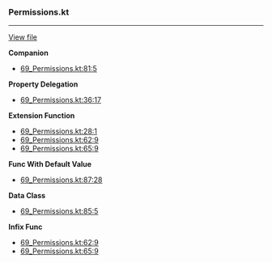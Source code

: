 ### Permissions.kt
---
[View file](../files/69_Permissions.kt)

**Companion**

 - [69_Permissions.kt:81:5](../files/69_Permissions.kt#L81)

**Property Delegation**

 - [69_Permissions.kt:36:17](../files/69_Permissions.kt#L36)

**Extension Function**

 - [69_Permissions.kt:28:1](../files/69_Permissions.kt#L28)
 - [69_Permissions.kt:62:9](../files/69_Permissions.kt#L62)
 - [69_Permissions.kt:65:9](../files/69_Permissions.kt#L65)

**Func With Default Value**

 - [69_Permissions.kt:87:28](../files/69_Permissions.kt#L87)

**Data Class**

 - [69_Permissions.kt:85:5](../files/69_Permissions.kt#L85)

**Infix Func**

 - [69_Permissions.kt:62:9](../files/69_Permissions.kt#L62)
 - [69_Permissions.kt:65:9](../files/69_Permissions.kt#L65)
